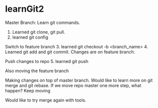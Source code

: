 # learnGit2
Master Branch: Learn git commands.
1. Learned git clone, git pull.
2. learned git config


Switch to feature branch
3. learned git checkout -b <branch_name>
4. Learned git add and git commit. Changes are on feature branch.

Push changes to repo
5. learned git push

Also moving the feature branch

Making changes on top of master branch.
Would like to learn more on git merge and git rebase.
If we move repo master one more step, what happen?
Keep moving

Would like to try merge again with tools. 
